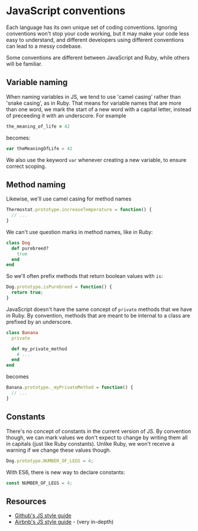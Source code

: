 # JavaScript conventions

Each language has its own unique set of coding conventions. Ignoring conventions won't stop your code working, but it may make your code less easy to understand, and different developers using different conventions can lead to a messy codebase.

Some conventions are different between JavaScript and Ruby, while others will be familiar.

## Variable naming

When naming variables in JS, we tend to use 'camel casing' rather than 'snake casing', as in Ruby. That means for variable names that are more than one word, we mark the start of a new word with a capital letter, instead of preceeding it with an underscore. For example

~~~ruby
the_meaning_of_life = 42
~~~

becomes:

~~~javascript
var theMeaningOfLife = 42
~~~

We also use the keyword `var` whenever creating a new variable, to ensure correct scoping.

## Method naming

Likewise, we'll use camel casing for method names

~~~javascript
Thermostat.prototype.increaseTemperature = function() {
  // ...
}
~~~

We can't use question marks in method names, like in Ruby:

~~~ruby
class Dog
  def purebreed?
    true
  end
end
~~~

So we'll often prefix methods that return boolean values with `is`:

~~~javascript
Dog.prototype.isPurebreed = function() {
  return true;
}
~~~

JavaScript doesn't have the same concept of `private` methods that we have in Ruby. By convention, methods that are meant to be internal to a class are prefixed by an underscore.

~~~ruby
class Banana
  private

  def my_private_method
    # ...
  end
end
~~~

becomes

~~~javascript
Banana.prototype._myPrivateMethod = function() {
  // ...
}
~~~

## Constants

There's no concept of constants in the current version of JS. By convention though, we can mark values we don't expect to change by writing them all in capitals (just like Ruby constants). Unlike Ruby, we won't receive a warning if we change these values though.

~~~javascript
Dog.prototype.NUMBER_OF_LEGS = 4;
~~~

With ES6, there is new way to declare constants:

~~~javascript
const NUMBER_OF_LEGS = 4;
~~~


## Resources

* [Github's JS style guide](https://github.com/styleguide/javascript)
* [Airbnb's JS style guide](https://github.com/airbnb/javascript) - (very in-depth)
